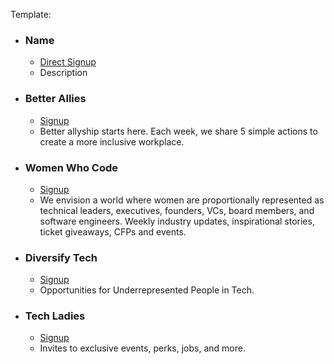 Template:

- ### Name
  - [Direct Signup](https://www.google.com/)
  - Description

- ###  Better Allies
  - [Signup](https://betterallies.us19.list-manage.com/subscribe?u=cc808df089bf312fc1a37916d&id=575137cdc6)
  - Better allyship starts here. Each week, we share 5 simple actions to create a more inclusive workplace.
  
- ###  Women Who Code
  - [Signup](https://us7.campaign-archive.com/home/?u=e75be710ba1a2eb0df9d82ca4&id=73a7096e5d)
  - We envision a world where women are proportionally represented as technical leaders, executives, founders, VCs, board members, and software engineers. Weekly industry updates, inspirational stories, ticket giveaways, CFPs and events.

- ###  Diversify Tech
  - [Signup](https://codewithveni.us2.list-manage.com/track/click?u=12f105953ac73ecedfa0b5604&id=8c951a4f4b&e=e10502e4ea)
  - Opportunities for Underrepresented People in Tech.
  
- ### Tech Ladies
  - [Signup](https://new.hiretechladies.com/join/)
  - Invites to exclusive events, perks, jobs, and more.
  
